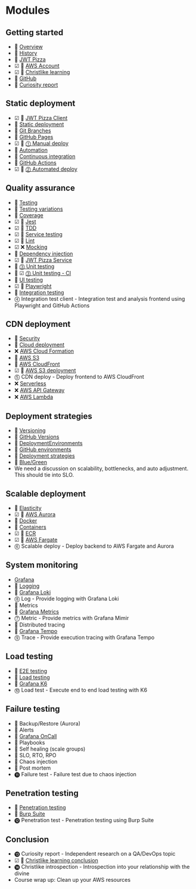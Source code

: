 # Modules

## Getting started

- 🔵 [Overview](overview/overview.md)
- 🔵 [History](history/history.md)
- 🔵 [JWT Pizza](jwtPizza/jwtPizza.md)
- ☑ 🚧 [AWS Account](awsAccount/awsAccount.md)
- ☑ 🔵 [Christlike learning](christlikeLearning/christlikeLearning.md)
- 🔵 [GitHub](gitHub/gitHub.md)
- 🔵 [Curiosity report](curiosityReport/curiosityReport.md)

## Static deployment

- ☑ 🔵 [JWT Pizza Client](jwtPizzaClient/jwtPizzaClient.md)
- 🔵 [Static deployment](staticDeployment/staticDeployment.md)
- 🚧 [Git Branches](gitBranches/gitBranches.md)
- 🔵 [GitHub Pages](gitHubPages/gitHubPages.md)
- ☑ 🔵 [⓵ Manual deploy](deliverable1ManualDeploy/deliverable1ManualDeploy.md)
- 🚧 [Automation](automation/automation.md)
- 🚧 [Continuous integration](continuousIntegration/continuousIntegration.md)
- 🚧 [GitHub Actions](gitHubActions/gitHubActions.md)
- ☑ 🔵 [⓶ Automated deploy](deliverable2AutomatedDeploy/deliverable2AutomatedDeploy.md)

## Quality assurance

- 🔵 [Testing](testing/testing.md)
- 🚧 [Testing variations](testingVariations/testingVariations.md)
- 🔵 [Coverage](coverage/coverage.md)
- ☑ 🔵 [Jest](jest/jest.md)
- ☑ 🔵 [TDD](tdd/tdd.md)
- ☑ 🔵 [Service testing](serviceTesting/serviceTesting.md)
- ☑ 🔵 [Lint](lint/lint.md)
- ☑ ❌ [Mocking](mocking/mocking.md)
- 🚧 [Dependency injection](dependencyInjection/dependencyInjection.md)
- ☑ 🔵 [JWT Pizza Service](jwtPizzaService/jwtPizzaService.md)
- 🔵 [⓷ Unit testing](deliverable3UnitTesting/deliverable3UnitTesting.md)
- 🚧 ☑ [⓷ Unit testing - CI](deliverable3Ci/deliverable3Ci.md)
- 🚧 [UI testing](uiTesting/uiTesting.md)
- ☑ 🚧 [Playwright](playwright/playwright.md)
- 🚧 [Integration testing](integrationTesting/integrationTesting.md)
- ⓸ Integration test client - Integration test and analysis frontend using Playwright and GitHub Actions

## CDN deployment

- 🚧 [Security](security/security.md)
- 🚧 [Cloud deployment](cloudDeployment/cloudDeployment.md)
- ❌ [AWS Cloud Formation](awsCloudFormation/awsCloudFormation.md)
- 🚧 [AWS S3](awsS3/awsS3.md)
- 🚧 [AWS CloudFront](awsCouldfront/awsCloudfront.md)
- ☑ 🚧 [AWS S3 deployment](awsS3Deployment/awsS3Deployment.md)
- ⓹ CDN deploy - Deploy frontend to AWS CloudFront
- ❌ [Serverless](serverless/serverless.md)
- ❌ [AWS API Gateway](awsApiGateway/awsApiGateway.md)
- ❌ [AWS Lambda](awsLambda/awsLambda.md)

## Deployment strategies

- 🚧 [Versioning](versioning/versioning.md)
- 🚧 [GitHub Versions](gitHubVersions/gitHubVersions.md)
- 🚧 [DeploymentEnvironments](deploymentEnvironments/deploymentEnvironments.md)
- 🚧 [GitHub environments](gitHubEnvironments/gitHubEnvironments.md)
- 🚧 [Deployment strategies](deploymentStrategies/deploymentStrategies.md)
- 🚧 [Blue/Green](blueGreeen/blueGreen.md)
- We need a discussion on scalability, bottlenecks, and auto adjustment. This should tie into SLO.

## Scalable deployment

- 🚧 [Elasticity](elasticity/elasticity.md)
- ☑ 🚧 [AWS Aurora](awsAurora/awsAurora.md)
- 🚧 [Docker](docker/docker.md)
- 🚧 [Containers](containers/containers.md)
- ☑ 🚧 [ECR](ecr/ecr.md)
- ☑ 🚧 [AWS Fargate](awsFargate/awsFargate.md)
- ⓺ Scalable deploy - Deploy backend to AWS Fargate and Aurora

## System monitoring

- [Grafana](grafana/grafana.md)
- 🚧 [Logging](logging/logging.md)
- 🚧 [Grafana Loki](loki/loki.md)
- ⓼ Log - Provide logging with Grafana Loki
- 🚧 Metrics
- 🚧 [Grafana Metrics](grafanaMetrics/grafanaMetrics.md)
- ⓻ Metric - Provide metrics with Grafana Mimir
- 🚧 Distributed tracing
- 🚧 [Grafana Tempo](grafanaTempo/grafanaTempo.md)
- ⓽ Trace - Provide execution tracing with Grafana Tempo

## Load testing

- 🚧 [E2E testing](e2eTesting/e2eTesting.md)
- 🚧 [Load testing](loadTesting/loadTesting.md)
- 🚧 [Grafana K6](grafanaK6/grafanaK6.md)
- ⓾ Load test - Execute end to end load testing with K6

## Failure testing

- 🚧 Backup/Restore (Aurora)
- 🚧 Alerts
- 🚧 [Grafana OnCall](grafanaOnCall/grafanaOnCall.md)
- 🚧 Playbooks
- 🚧 Self healing (scale groups)
- 🚧 SLO, RTO, RPO
- 🚧 Chaos injection
- 🚧 Post mortem
- ⓫ Failure test - Failure test due to chaos injection

## Penetration testing

- 🚧 [Penetration testing](penetrationTesting/penetrationTesting.md)
- 🚧 [Burp Suite](burpSuite/burpSuite.md)
- ⓬ Penetration test - Penetration testing using Burp Suite

## Conclusion

- ⓭ Curiosity report - Independent research on a QA/DevOps topic
- ☑ 🔵 [Christlike learning conclusion](christlikeLearningConclusion/christlikeLearningConclusion.md)
- ⓮ Christlike introspection - Introspection into your relationship with the divine
- Course wrap up: Clean up your AWS resources
